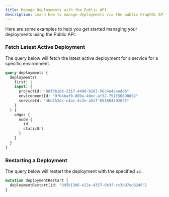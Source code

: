 ```yaml
---
title: Manage Deployments with the Public API
description: Learn how to manage deployments via the public GraphQL API.
---
```


Here are some examples to help you get started managing your deployments using the Public API.

### Fetch Latest Active Deployment

The query below will fetch the latest active deployment for a service for a specific environment.

```graphql
query deployments {
  deployments(
    first: 1
    input: {
      projectId: "8df3b1d6-2317-4400-b267-56c4a42eed06"
      environmentId: "9fb4baf0-809a-40ec-af32-751f50890802"
      serviceId: "4bd252dc-c4ac-4c2e-a52f-051804292035"
    }
  ) {
    edges {
      node {
        id
        staticUrl
      }
    }
  }
}
```

### Restarting a Deployment

The query below will restart the deployment with the specified `id`.

```graphql
mutation deploymentRestart {
  deploymentRestart(id: "9d5b1306-e22e-4357-9b3f-cc3b97ed8240")
}
```
